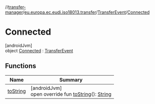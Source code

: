 //[transfer-manager](../../../../index.md)/[eu.europa.ec.eudi.iso18013.transfer](../../index.md)/[TransferEvent](../index.md)/[Connected](index.md)

# Connected

[androidJvm]\
object [Connected](index.md) : [TransferEvent](../index.md)

## Functions

| Name | Summary |
|---|---|
| [toString](to-string.md) | [androidJvm]<br>open override fun [toString](to-string.md)(): [String](https://kotlinlang.org/api/latest/jvm/stdlib/kotlin/-string/index.html) |
